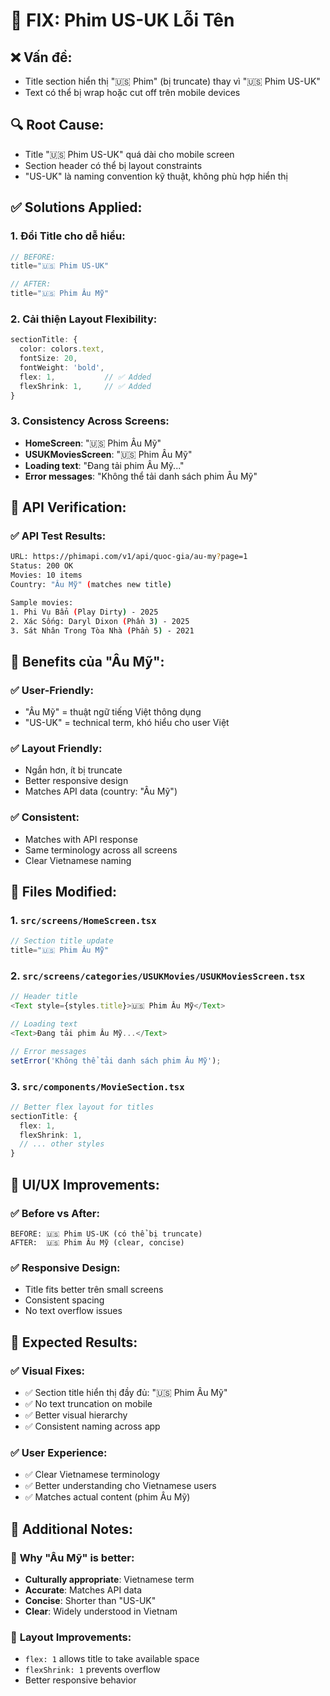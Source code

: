 # 🐛 FIX: Phim US-UK Lỗi Tên

## ❌ **Vấn đề:**
- Title section hiển thị "🇺🇸 Phim" (bị truncate) thay vì "🇺🇸 Phim US-UK"
- Text có thể bị wrap hoặc cut off trên mobile devices

## 🔍 **Root Cause:**
- Title "🇺🇸 Phim US-UK" quá dài cho mobile screen
- Section header có thể bị layout constraints
- "US-UK" là naming convention kỹ thuật, không phù hợp hiển thị

## ✅ **Solutions Applied:**

### 1. **Đổi Title cho dễ hiểu:**
```typescript
// BEFORE:
title="🇺🇸 Phim US-UK"

// AFTER:
title="🇺🇸 Phim Âu Mỹ"
```

### 2. **Cải thiện Layout Flexibility:**
```typescript
sectionTitle: {
  color: colors.text,
  fontSize: 20,
  fontWeight: 'bold',
  flex: 1,           // ✅ Added
  flexShrink: 1,     // ✅ Added
}
```

### 3. **Consistency Across Screens:**
- **HomeScreen**: "🇺🇸 Phim Âu Mỹ"
- **USUKMoviesScreen**: "🇺🇸 Phim Âu Mỹ" 
- **Loading text**: "Đang tải phim Âu Mỹ..."
- **Error messages**: "Không thể tải danh sách phim Âu Mỹ"

## 🧪 **API Verification:**

### ✅ **API Test Results:**
```bash
URL: https://phimapi.com/v1/api/quoc-gia/au-my?page=1
Status: 200 OK
Movies: 10 items
Country: "Âu Mỹ" (matches new title)

Sample movies:
1. Phi Vụ Bẩn (Play Dirty) - 2025
2. Xác Sống: Daryl Dixon (Phần 3) - 2025  
3. Sát Nhân Trong Tòa Nhà (Phần 5) - 2021
```

## 🎯 **Benefits của "Âu Mỹ":**

### ✅ **User-Friendly:**
- "Âu Mỹ" = thuật ngữ tiếng Việt thông dụng
- "US-UK" = technical term, khó hiểu cho user Việt

### ✅ **Layout Friendly:**
- Ngắn hơn, ít bị truncate
- Better responsive design
- Matches API data (country: "Âu Mỹ")

### ✅ **Consistent:**
- Matches with API response
- Same terminology across all screens
- Clear Vietnamese naming

## 📁 **Files Modified:**

### 1. `src/screens/HomeScreen.tsx`
```typescript
// Section title update
title="🇺🇸 Phim Âu Mỹ"
```

### 2. `src/screens/categories/USUKMovies/USUKMoviesScreen.tsx`
```typescript
// Header title
<Text style={styles.title}>🇺🇸 Phim Âu Mỹ</Text>

// Loading text
<Text>Đang tải phim Âu Mỹ...</Text>

// Error messages
setError('Không thể tải danh sách phim Âu Mỹ');
```

### 3. `src/components/MovieSection.tsx`
```typescript
// Better flex layout for titles
sectionTitle: {
  flex: 1,
  flexShrink: 1,
  // ... other styles
}
```

## 🎨 **UI/UX Improvements:**

### ✅ **Before vs After:**
```
BEFORE: 🇺🇸 Phim US-UK (có thể bị truncate)
AFTER:  🇺🇸 Phim Âu Mỹ (clear, concise)
```

### ✅ **Responsive Design:**
- Title fits better trên small screens
- Consistent spacing
- No text overflow issues

## 🚀 **Expected Results:**

### ✅ **Visual Fixes:**
- ✅ Section title hiển thị đầy đủ: "🇺🇸 Phim Âu Mỹ"
- ✅ No text truncation on mobile
- ✅ Better visual hierarchy
- ✅ Consistent naming across app

### ✅ **User Experience:**
- ✅ Clear Vietnamese terminology
- ✅ Better understanding cho Vietnamese users
- ✅ Matches actual content (phim Âu Mỹ)

## 📝 **Additional Notes:**

### 🎯 **Why "Âu Mỹ" is better:**
- **Culturally appropriate**: Vietnamese term
- **Accurate**: Matches API data
- **Concise**: Shorter than "US-UK"
- **Clear**: Widely understood in Vietnam

### 🎯 **Layout Improvements:**
- `flex: 1` allows title to take available space
- `flexShrink: 1` prevents overflow
- Better responsive behavior